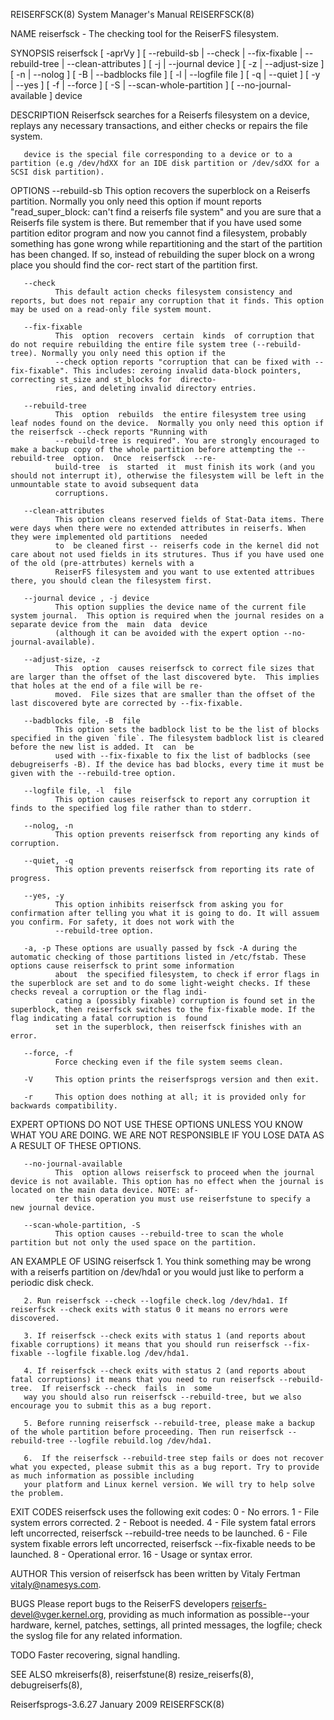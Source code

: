 REISERFSCK(8)                                                                     System Manager's Manual                                                                    REISERFSCK(8)

NAME
       reiserfsck - The checking tool for the ReiserFS filesystem.

SYNOPSIS
       reiserfsck  [  -aprVy  ]  [ --rebuild-sb | --check | --fix-fixable | --rebuild-tree | --clean-attributes ] [ -j | --journal device ] [ -z | --adjust-size ] [ -n | --nolog ] [ -B |
       --badblocks file ] [ -l | --logfile file ] [ -q | --quiet ] [ -y | --yes ] [ -f | --force ] [ -S | --scan-whole-partition ] [ --no-journal-available ] device

DESCRIPTION
       Reiserfsck searches for a Reiserfs filesystem on a device, replays any necessary transactions, and either checks or repairs the file system.

       device is the special file corresponding to a device or to a partition (e.g /dev/hdXX for an IDE disk partition or /dev/sdXX for a SCSI disk partition).

OPTIONS
       --rebuild-sb
              This option recovers the superblock on a Reiserfs partition.  Normally you only need this option if mount reports "read_super_block: can't find a reiserfs file system"  and
              you are sure that a Reiserfs file system is there. But remember that if you have used some partition editor program and now you cannot find a filesystem, probably something
              has gone wrong while repartitioning and the start of the partition has been changed. If so, instead of rebuilding the super block on a wrong place you should find the  cor‐
              rect start of the partition first.

       --check
              This default action checks filesystem consistency and reports, but does not repair any corruption that it finds. This option may be used on a read-only file system mount.

       --fix-fixable
              This  option  recovers  certain  kinds  of corruption that do not require rebuilding the entire file system tree (--rebuild-tree). Normally you only need this option if the
              --check option reports "corruption that can be fixed with --fix-fixable". This includes: zeroing invalid data-block pointers, correcting st_size and st_blocks for  directo‐
              ries, and deleting invalid directory entries.

       --rebuild-tree
              This  option  rebuilds  the entire filesystem tree using leaf nodes found on the device.  Normally you only need this option if the reiserfsck --check reports "Running with
              --rebuild-tree is required". You are strongly encouraged to make a backup copy of the whole partition before attempting the --rebuild-tree  option.  Once  reiserfsck  --re‐
              build-tree  is  started  it  must finish its work (and you should not interrupt it), otherwise the filesystem will be left in the unmountable state to avoid subsequent data
              corruptions.

       --clean-attributes
              This option cleans reserved fields of Stat-Data items. There were days when there were no extended attributes in reiserfs. When they were implemented old partitions  needed
              to  be cleaned first -- reiserfs code in the kernel did not care about not used fields in its strutures. Thus if you have used one of the old (pre-attrbutes) kernels with a
              ReiserFS filesystem and you want to use extented attribues there, you should clean the filesystem first.

       --journal device , -j device
              This option supplies the device name of the current file system journal.  This option is required when the journal resides on a separate device from the  main  data  device
              (although it can be avoided with the expert option --no-journal-available).

       --adjust-size, -z
              This  option  causes reiserfsck to correct file sizes that are larger than the offset of the last discovered byte.  This implies that holes at the end of a file will be re‐
              moved.  File sizes that are smaller than the offset of the last discovered byte are corrected by --fix-fixable.

       --badblocks file, -B  file
              This option sets the badblock list to be the list of blocks specified in the given `file`. The filesystem badblock list is cleared before the new list is added. It  can  be
              used with --fix-fixable to fix the list of badblocks (see debugreiserfs -B). If the device has bad blocks, every time it must be given with the --rebuild-tree option.

       --logfile file, -l  file
              This option causes reiserfsck to report any corruption it finds to the specified log file rather than to stderr.

       --nolog, -n
              This option prevents reiserfsck from reporting any kinds of corruption.

       --quiet, -q
              This option prevents reiserfsck from reporting its rate of progress.

       --yes, -y
              This option inhibits reiserfsck from asking you for confirmation after telling you what it is going to do. It will assuem you confirm. For safety, it does not work with the
              --rebuild-tree option.

       -a, -p These options are usually passed by fsck -A during the automatic checking of those partitions listed in /etc/fstab. These options cause reiserfsck to print some information
              about  the specified filesystem, to check if error flags in the superblock are set and to do some light-weight checks. If these checks reveal a corruption or the flag indi‐
              cating a (possibly fixable) corruption is found set in the superblock, then reiserfsck switches to the fix-fixable mode. If the flag indicating a fatal corruption is  found
              set in the superblock, then reiserfsck finishes with an error.

       --force, -f
              Force checking even if the file system seems clean.

       -V     This option prints the reiserfsprogs version and then exit.

       -r     This option does nothing at all; it is provided only for backwards compatibility.

EXPERT OPTIONS
       DO NOT USE THESE OPTIONS UNLESS YOU KNOW WHAT YOU ARE DOING.  WE ARE NOT RESPONSIBLE IF YOU LOSE DATA AS A RESULT OF THESE OPTIONS.

       --no-journal-available
              This  option allows reiserfsck to proceed when the journal device is not available. This option has no effect when the journal is located on the main data device. NOTE: af‐
              ter this operation you must use reiserfstune to specify a new journal device.

       --scan-whole-partition, -S
              This option causes --rebuild-tree to scan the whole partition but not only the used space on the partition.

AN EXAMPLE OF USING reiserfsck
       1. You think something may be wrong with a reiserfs partition on /dev/hda1 or you would just like to perform a periodic disk check.

       2. Run reiserfsck --check --logfile check.log /dev/hda1. If reiserfsck --check exits with status 0 it means no errors were discovered.

       3. If reiserfsck --check exits with status 1 (and reports about fixable corruptions) it means that you should run reiserfsck --fix-fixable --logfile fixable.log /dev/hda1.

       4. If reiserfsck --check exits with status 2 (and reports about fatal corruptions) it means that you need to run reiserfsck --rebuild-tree.  If reiserfsck --check  fails  in  some
       way you should also run reiserfsck --rebuild-tree, but we also encourage you to submit this as a bug report.

       5. Before running reiserfsck --rebuild-tree, please make a backup of the whole partition before proceeding. Then run reiserfsck --rebuild-tree --logfile rebuild.log /dev/hda1.

       6.  If the reiserfsck --rebuild-tree step fails or does not recover what you expected, please submit this as a bug report. Try to provide as much information as possible including
       your platform and Linux kernel version. We will try to help solve the problem.

EXIT CODES
       reiserfsck uses the following exit codes:
          0 - No errors.
          1 - File system errors corrected.
          2 - Reboot is needed.
          4 - File system fatal errors left uncorrected,
              reiserfsck --rebuild-tree needs to be launched.
          6 - File system fixable errors left uncorrected,
              reiserfsck --fix-fixable needs to be launched.
          8 - Operational error.
          16 - Usage or syntax error.

AUTHOR
       This version of reiserfsck has been written by Vitaly Fertman <vitaly@namesys.com>.

BUGS
       Please report bugs to the ReiserFS developers <reiserfs-devel@vger.kernel.org>, providing as much information as possible--your hardware, kernel, patches,  settings,  all  printed
       messages, the logfile; check the syslog file for any related information.

TODO
       Faster recovering, signal handling.

SEE ALSO
       mkreiserfs(8), reiserfstune(8) resize_reiserfs(8), debugreiserfs(8),

Reiserfsprogs-3.6.27                                                                   January 2009                                                                          REISERFSCK(8)
